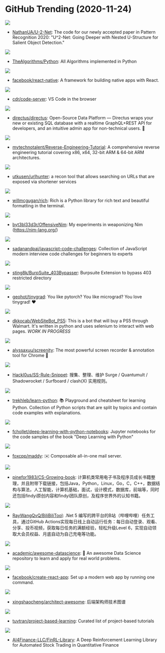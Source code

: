 # GitHub Trending (2020-11-24)

![](https://img.shields.io/badge/Python-New%20333-green?style=flat-square&logo=appveyor)
- [NathanUA/U-2-Net](https://github.com/NathanUA/U-2-Net): The code for our newly accepted paper in Pattern Recognition 2020: "U^2-Net: Going Deeper with Nested U-Structure for Salient Object Detection."

![](https://img.shields.io/badge/Python-New%20339-green?style=flat-square&logo=appveyor)
- [TheAlgorithms/Python](https://github.com/TheAlgorithms/Python): All Algorithms implemented in Python

![](https://img.shields.io/badge/JavaScript-New%2045-green?style=flat-square&logo=appveyor)
- [facebook/react-native](https://github.com/facebook/react-native): A framework for building native apps with React.

![](https://img.shields.io/badge/TypeScript-New%20206-green?style=flat-square&logo=appveyor)
- [cdr/code-server](https://github.com/cdr/code-server): VS Code in the browser

![](https://img.shields.io/badge/Vue-New%20235-green?style=flat-square&logo=appveyor)
- [directus/directus](https://github.com/directus/directus): Open-Source Data Platform — Directus wraps your new or existing SQL database with a realtime GraphQL+REST API for developers, and an intuitive admin app for non-technical users. 🐰

![](https://img.shields.io/badge/C%2B%2B-New%20208-green?style=flat-square&logo=appveyor)
- [mytechnotalent/Reverse-Engineering-Tutorial](https://github.com/mytechnotalent/Reverse-Engineering-Tutorial): A comprehensive reverse engineering tutorial covering x86, x64, 32-bit ARM & 64-bit ARM architectures.

![](https://img.shields.io/badge/Go-New%2086-green?style=flat-square&logo=appveyor)
- [utkusen/urlhunter](https://github.com/utkusen/urlhunter): a recon tool that allows searching on URLs that are exposed via shortener services

![](https://img.shields.io/badge/Python-New%20227-green?style=flat-square&logo=appveyor)
- [willmcgugan/rich](https://github.com/willmcgugan/rich): Rich is a Python library for rich text and beautiful formatting in the terminal.

![](https://img.shields.io/badge/Nim-New%20114-green?style=flat-square&logo=appveyor)
- [byt3bl33d3r/OffensiveNim](https://github.com/byt3bl33d3r/OffensiveNim): My experiments in weaponizing Nim (https://nim-lang.org/)

![](https://img.shields.io/badge/none-New%20158-green?style=flat-square&logo=appveyor)
- [sadanandpai/javascript-code-challenges](https://github.com/sadanandpai/javascript-code-challenges): Collection of JavaScript modern interview code challenges for beginners to experts

![](https://img.shields.io/badge/Python-New%2065-green?style=flat-square&logo=appveyor)
- [sting8k/BurpSuite_403Bypasser](https://github.com/sting8k/BurpSuite_403Bypasser): Burpsuite Extension to bypass 403 restricted directory

![](https://img.shields.io/badge/Python-New%20105-green?style=flat-square&logo=appveyor)
- [geohot/tinygrad](https://github.com/geohot/tinygrad): You like pytorch? You like micrograd? You love tinygrad! ❤️

![](https://img.shields.io/badge/Python-New%2028-green?style=flat-square&logo=appveyor)
- [dkkocab/WebSiteBot_PS5](https://github.com/dkkocab/WebSiteBot_PS5): This is a bot that will buy a PS5 through Walmart. It's written in python and uses selenium to interact with web pages. *WORK IN PROGRESS*

![](https://img.shields.io/badge/JavaScript-New%20605-green?style=flat-square&logo=appveyor)
- [alyssaxuu/screenity](https://github.com/alyssaxuu/screenity): The most powerful screen recorder & annotation tool for Chrome 🎥

![](https://img.shields.io/badge/none-New%2028-green?style=flat-square&logo=appveyor)
- [Hackl0us/SS-Rule-Snippet](https://github.com/Hackl0us/SS-Rule-Snippet): 搜集、整理、维护 Surge / Quantumult / Shadowrocket / Surfboard / clash(X) 实用规则。

![](https://img.shields.io/badge/Python-New%20242-green?style=flat-square&logo=appveyor)
- [trekhleb/learn-python](https://github.com/trekhleb/learn-python): 📚 Playground and cheatsheet for learning Python. Collection of Python scripts that are split by topics and contain code examples with explanations.

![](https://img.shields.io/badge/Jupyter%20Notebook-New%20118-green?style=flat-square&logo=appveyor)
- [fchollet/deep-learning-with-python-notebooks](https://github.com/fchollet/deep-learning-with-python-notebooks): Jupyter notebooks for the code samples of the book "Deep Learning with Python"

![](https://img.shields.io/badge/Go-New%20221-green?style=flat-square&logo=appveyor)
- [foxcpp/maddy](https://github.com/foxcpp/maddy): ✉️ Composable all-in-one mail server.

![](https://img.shields.io/badge/none-New%20102-green?style=flat-square&logo=appveyor)
- [pinefor1983/CS-Growing-book](https://github.com/pinefor1983/CS-Growing-book): 计算机类常用电子书及程序员成长书籍整理，并且附带下载链接，包括Java，Python，Linux，Go，C，C++，数据结构与算法，人工智能，计算机基础，面试，设计模式，数据库，前端等，同时还包括findyi原创内容和findyi团队原创，及程序世界外的认知书籍。

![](https://img.shields.io/badge/C%23-New%2071-green?style=flat-square&logo=appveyor)
- [RayWangQvQ/BiliBiliTool](https://github.com/RayWangQvQ/BiliBiliTool): .Net 5 编写的跨平台的B站（哔哩哔哩）任务工具，通过GitHub Actions实现每日线上自动运行任务：每日自动登录、观看、分享、投币视频，获取每日任务的满额经验，轻松升级Level 6，实现自动领取大会员权益、月底自动为自己充电等功能。

![](https://img.shields.io/badge/none-New%2023-green?style=flat-square&logo=appveyor)
- [academic/awesome-datascience](https://github.com/academic/awesome-datascience): 📝 An awesome Data Science repository to learn and apply for real world problems.

![](https://img.shields.io/badge/JavaScript-New%2045-green?style=flat-square&logo=appveyor)
- [facebook/create-react-app](https://github.com/facebook/create-react-app): Set up a modern web app by running one command.

![](https://img.shields.io/badge/none-New%20175-green?style=flat-square&logo=appveyor)
- [xingshaocheng/architect-awesome](https://github.com/xingshaocheng/architect-awesome): 后端架构师技术图谱

![](https://img.shields.io/badge/none-New%20224-green?style=flat-square&logo=appveyor)
- [tuvtran/project-based-learning](https://github.com/tuvtran/project-based-learning): Curated list of project-based tutorials

![](https://img.shields.io/badge/Jupyter%20Notebook-New%2032-green?style=flat-square&logo=appveyor)
- [AI4Finance-LLC/FinRL-Library](https://github.com/AI4Finance-LLC/FinRL-Library): A Deep Reinforcement Learning Library for Automated Stock Trading in Quantitative Finance

